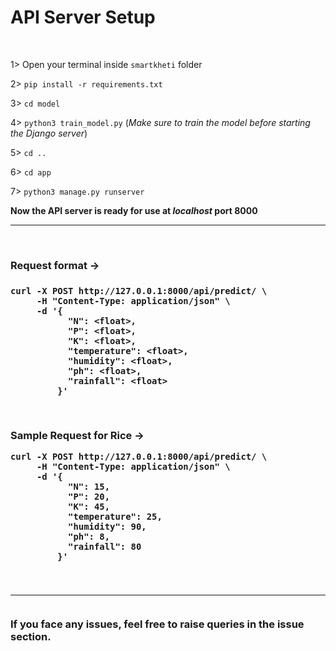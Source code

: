 <h1>API Server Setup</h1>
<br>

1> Open your terminal inside <code>smartkheti</code> folder

2> <code>pip install -r requirements.txt</code>

3> <code>cd model</code>

4> <code>python3 train_model.py</code>   (<i>Make sure to train the model before starting the Django server</i>)

5> <code>cd ..</code>

6> <code>cd app</code>

7> <code>python3 manage.py runserver</code>

<b>Now the API server is ready for use at <i>localhost</i> port 8000</b>
<br>
<hr>
<br>
<h3>Request format -> <h3>
  
```
curl -X POST http://127.0.0.1:8000/api/predict/ \
     -H "Content-Type: application/json" \
     -d '{
           "N": <float>,
           "P": <float>,
           "K": <float>,
           "temperature": <float>,
           "humidity": <float>,
           "ph": <float>,
           "rainfall": <float>
         }'
```

<br>

<b>Sample Request for Rice -> <b>
```
curl -X POST http://127.0.0.1:8000/api/predict/ \
     -H "Content-Type: application/json" \
     -d '{
           "N": 15,
           "P": 20,
           "K": 45,
           "temperature": 25,
           "humidity": 90,
           "ph": 8,
           "rainfall": 80
         }'
```
<br>
<hr>
<br> 
If you face any issues, feel free to raise queries in the <b>issue</b> section.
